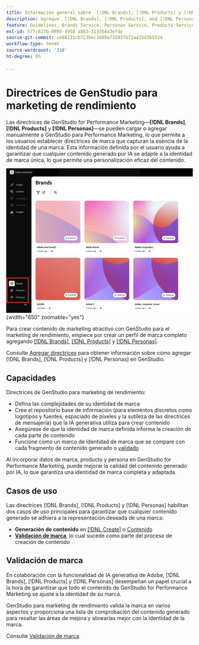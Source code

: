 ```yaml
---
title: Información general sobre  [!DNL Brands], [!DNL Products] y [!DNL Personas]
description: Agregue  [!DNL Brands], [!DNL Products], and [!DNL Personas] a GenStudio para el marketing de rendimiento para crear un perfil de marca completo que incluya todos los aspectos de la representación de una marca.
feature: Guidelines, Brands Service, Personas Service, Products Service
exl-id: 577c627b-0895-4958-a883-3133b4a3efde
source-git-commit: ce08231cb723bec3d80a732837b72a435d3b552d
workflow-type: tm+mt
source-wordcount: '318'
ht-degree: 0%

---
```


# Directrices de GenStudio para marketing de rendimiento

Las directrices de GenStudio for Performance Marketing—**[!DNL Brands]**, **[!DNL Products]** y **[!DNL Personas]**—se pueden cargar o agregar manualmente a GenStudio para Performance Marketing, lo que permite a los usuarios establecer directrices de marca que capturan la esencia de la identidad de una marca. Esta información definida por el usuario ayuda a garantizar que cualquier contenido generado por IA se adapte a la identidad de marca única, lo que permite una personalización eficaz del contenido.

![Directrices de GenStudio para marketing de rendimiento](/help/assets/guidelines.png){width="650" zoomable="yes"}

Para crear contenido de marketing atractivo con GenStudio para el marketing de rendimiento, empiece por crear un perfil de marca completo agregando [[!DNL Brands]](/help/user-guide/guidelines/brands.md), [[!DNL Products]](/help/user-guide/guidelines/products.md) y [[!DNL Personas]](/help/user-guide/guidelines/personas.md).

Consulte [Agregar directrices](/help/user-guide/guidelines/add-guidelines.md) para obtener información sobre cómo agregar [!DNL Brands], [!DNL Products] y [!DNL Personas] en GenStudio.

## Capacidades

Directrices de GenStudio para marketing de rendimiento:

* Defina las complejidades de su identidad de marca
* Cree el repositorio base de información (para elementos discretos como logotipos y fuentes, espaciado de píxeles y la sutileza de las directrices de mensajería) que la IA generativa utiliza para crear contenido
* Asegúrese de que la identidad de marca definida informa la creación de cada parte de contenido
* Funcione como un marco de identidad de marca que se compare con cada fragmento de contenido generado o [validado](#brand-validation)

Al incorporar datos de marca, producto y persona en GenStudio for Performance Marketing, puede mejorar la calidad del contenido generado por IA, lo que garantiza una identidad de marca completa y adaptada.

## Casos de uso

Las directrices [!DNL Brands], [!DNL Products] y [!DNL Personas] habilitan dos casos de uso principales para garantizar que cualquier contenido generado se adhiera a la representación deseada de una marca:

* **Generación de contenido** en [[!DNL Create]](/help/user-guide/create/overview.md) o [Contenido](/help/user-guide/content/overview.md)
* [**Validación de marca**](#brand-validation), lo cual sucede como parte del proceso de creación de contenido

## Validación de marca

En colaboración con la funcionalidad de IA generativa de Adobe, [!DNL Brands], [!DNL Products] y [!DNL Personas] desempeñan un papel crucial a la hora de garantizar que todo el contenido de GenStudio for Performance Marketing se ajuste a la identidad de su marca.

GenStudio para marketing de rendimiento valida la marca en varios aspectos y proporciona una lista de comprobación del contenido generado para resaltar las áreas de mejora y alinearlas mejor con la identidad de la marca.

Consulte [Validación de marca](/help/user-guide/guidelines/brand-validation.md).

